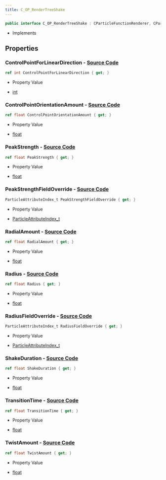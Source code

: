 ```yaml
---
title: C_OP_RenderTreeShake
---
```


```csharp
public interface C_OP_RenderTreeShake : CParticleFunctionRenderer, CParticleFunction, ISchemaClass<CParticleFunction>, ISchemaClass<CParticleFunctionRenderer>, ISchemaClass<C_OP_RenderTreeShake>, ISchemaField, ISchemaClass, INativeHandle
```

- Implements

## Properties

### **ControlPointForLinearDirection** - [Source Code](https://github.com/swiftly-solution/swiftlys2/blob/main/managed/src/SwiftlyS2.Generated/Schemas/Interfaces/C_OP_RenderTreeShake.cs#L34)

```csharp
ref int ControlPointForLinearDirection { get; }
```

- Property Value

- [int](https://learn.microsoft.com/dotnet/api/system.int32)

### **ControlPointOrientationAmount** - [Source Code](https://github.com/swiftly-solution/swiftlys2/blob/main/managed/src/SwiftlyS2.Generated/Schemas/Interfaces/C_OP_RenderTreeShake.cs#L32)

```csharp
ref float ControlPointOrientationAmount { get; }
```

- Property Value

- [float](https://learn.microsoft.com/dotnet/api/system.single)

### **PeakStrength** - [Source Code](https://github.com/swiftly-solution/swiftlys2/blob/main/managed/src/SwiftlyS2.Generated/Schemas/Interfaces/C_OP_RenderTreeShake.cs#L16)

```csharp
ref float PeakStrength { get; }
```

- Property Value

- [float](https://learn.microsoft.com/dotnet/api/system.single)

### **PeakStrengthFieldOverride** - [Source Code](https://github.com/swiftly-solution/swiftlys2/blob/main/managed/src/SwiftlyS2.Generated/Schemas/Interfaces/C_OP_RenderTreeShake.cs#L18)

```csharp
ParticleAttributeIndex_t PeakStrengthFieldOverride { get; }
```

- Property Value

- [ParticleAttributeIndex_t](/docs/api/shared/schemadefinitions/particleattributeindex_t)

### **RadialAmount** - [Source Code](https://github.com/swiftly-solution/swiftlys2/blob/main/managed/src/SwiftlyS2.Generated/Schemas/Interfaces/C_OP_RenderTreeShake.cs#L30)

```csharp
ref float RadialAmount { get; }
```

- Property Value

- [float](https://learn.microsoft.com/dotnet/api/system.single)

### **Radius** - [Source Code](https://github.com/swiftly-solution/swiftlys2/blob/main/managed/src/SwiftlyS2.Generated/Schemas/Interfaces/C_OP_RenderTreeShake.cs#L20)

```csharp
ref float Radius { get; }
```

- Property Value

- [float](https://learn.microsoft.com/dotnet/api/system.single)

### **RadiusFieldOverride** - [Source Code](https://github.com/swiftly-solution/swiftlys2/blob/main/managed/src/SwiftlyS2.Generated/Schemas/Interfaces/C_OP_RenderTreeShake.cs#L22)

```csharp
ParticleAttributeIndex_t RadiusFieldOverride { get; }
```

- Property Value

- [ParticleAttributeIndex_t](/docs/api/shared/schemadefinitions/particleattributeindex_t)

### **ShakeDuration** - [Source Code](https://github.com/swiftly-solution/swiftlys2/blob/main/managed/src/SwiftlyS2.Generated/Schemas/Interfaces/C_OP_RenderTreeShake.cs#L24)

```csharp
ref float ShakeDuration { get; }
```

- Property Value

- [float](https://learn.microsoft.com/dotnet/api/system.single)

### **TransitionTime** - [Source Code](https://github.com/swiftly-solution/swiftlys2/blob/main/managed/src/SwiftlyS2.Generated/Schemas/Interfaces/C_OP_RenderTreeShake.cs#L26)

```csharp
ref float TransitionTime { get; }
```

- Property Value

- [float](https://learn.microsoft.com/dotnet/api/system.single)

### **TwistAmount** - [Source Code](https://github.com/swiftly-solution/swiftlys2/blob/main/managed/src/SwiftlyS2.Generated/Schemas/Interfaces/C_OP_RenderTreeShake.cs#L28)

```csharp
ref float TwistAmount { get; }
```

- Property Value

- [float](https://learn.microsoft.com/dotnet/api/system.single)

